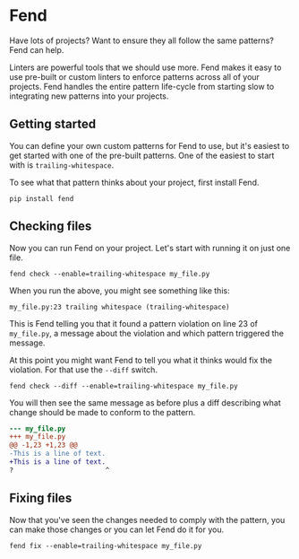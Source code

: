 # Fend

Have lots of projects? Want to ensure they all follow the same patterns? Fend can help.

Linters are powerful tools that we should use more.  Fend makes it easy to use pre-built
or custom linters to enforce patterns across all of your projects.  Fend handles the
entire pattern life-cycle from starting slow to integrating new patterns into your
projects.


## Getting started

You can define your own custom patterns for Fend to use, but it's easiest to get started
with one of the pre-built patterns.  One of the easiest to start with is
`trailing-whitespace`.

To see what that pattern thinks about your project, first install Fend.

```shell
pip install fend
```

## Checking files

Now you can run Fend on your project.  Let's start with running it on just one file.

```shell
fend check --enable=trailing-whitespace my_file.py
```

When you run the above, you might see something like this:

```
my_file.py:23 trailing whitespace (trailing-whitespace)
```

This is Fend telling you that it found a pattern violation on line 23 of `my_file.py`, a
message about the violation and which pattern triggered the message.

At this point you might want Fend to tell you what it thinks would fix the violation.
For that use the `--diff` switch.

```shell
fend check --diff --enable=trailing-whitespace my_file.py
```

You will then see the same message as before plus a diff describing what change should
be made to conform to the pattern.

```diff
--- my_file.py
+++ my_file.py
@@ -1,23 +1,23 @@
-This is a line of text. 
+This is a line of text.
?                       ^
```

## Fixing files

Now that you've seen the changes needed to comply with the pattern, you can make those changes or you can let Fend do it for you.

```shell
fend fix --enable=trailing-whitespace my_file.py
```
